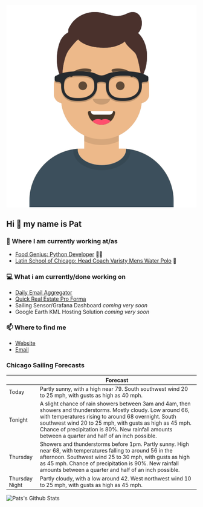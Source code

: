 [![Social banner for p-j-falconer](https://raw.githubusercontent.com/P-J-FALCONER/P-J-FALCONER/master/assets/avataaars.svg)](https://patfalconer.com/)
## Hi :wave: my name is Pat

### 💼 Where I am currently working at/as
- [Food Genius: Python Developer](https://getfoodgenius.com/) 🍔🐍
- [Latin School of Chicago: Head Coach Varisty Mens Water Polo](https://www.latinschool.org/) 🤽


### 💻 What i am currently/done working on
 - [Daily Email Aggregator](https://github.com/P-J-FALCONER/dott_daily_mail)
 - [Quick Real Estate Pro Forma](https://github.com/P-J-FALCONER/henry)
 - Sailing Sensor/Grafana Dashboard *coming very soon*
 - Google Earth KML Hosting Solution *coming very soon*

### 📫 Where to find me
 - [Website](https://patfalconer.com/)
 - [Email](mailto:patrick.j.falconer@gmail.com)


### Chicago Sailing Forecasts
|   | Forecast  |
|---|---|
| Today | Partly sunny, with a high near 79. South southwest wind 20 to 25 mph, with gusts as high as 40 mph. |
| Tonight | A slight chance of rain showers between 3am and 4am, then showers and thunderstorms. Mostly cloudy. Low around 66, with temperatures rising to around 68 overnight. South southwest wind 20 to 25 mph, with gusts as high as 45 mph. Chance of precipitation is 80%. New rainfall amounts between a quarter and half of an inch possible. |
| Thursday | Showers and thunderstorms before 1pm. Partly sunny. High near 68, with temperatures falling to around 56 in the afternoon. Southwest wind 25 to 30 mph, with gusts as high as 45 mph. Chance of precipitation is 90%. New rainfall amounts between a quarter and half of an inch possible. |
| Thursday Night | Partly cloudy, with a low around 42. West northwest wind 10 to 25 mph, with gusts as high as 45 mph. |

![Pats's Github Stats](https://github-readme-stats.vercel.app/api?username=p-j-falconer&show_icons=true&theme=radical)
